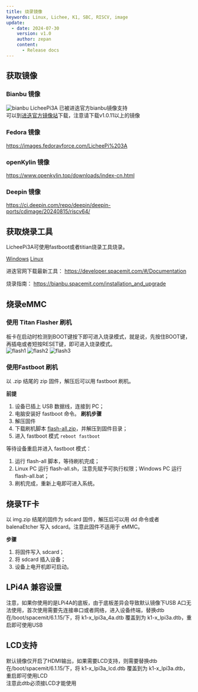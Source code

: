 ```yaml
---
title: 烧录镜像
keywords: Linux, Lichee, K1, SBC, RISCV, image
update:
  - date: 2024-07-30
    version: v1.0
    author: zepan
    content:
      - Release docs
---
```


## 获取镜像
### Bianbu 镜像
![bianbu](./assets/image/bianbu.png) 
LicheePi3A 已被进迭官方bianbu镜像支持   
可以到[进迭官方镜像站](https://archive.spacemit.com/image/k1/version/bianbu/)下载，注意请下载v1.0.11以上的镜像


### Fedora 镜像
https://images.fedoravforce.com/LicheePi%203A

### openKylin 镜像
https://www.openkylin.top/downloads/index-cn.html

### Deepin 镜像
https://ci.deepin.com/repo/deepin/deepin-ports/cdimage/20240815/riscv64/

## 获取烧录工具

LicheePi3A可使用fastboot或者titian烧录工具烧录。

[Windows](https://cloud.spacemit.com/prod-api/release/download/tools?token=titantools_for_windows_X86_X64)
[Linux](https://cloud.spacemit.com/prod-api/release/download/tools?token=titantools_for_linux_64BIT_APPIMAGE)

进迭官网下载最新工具：
https://developer.spacemit.com/#/Documentation

烧录指南：
https://bianbu.spacemit.com/installation_and_upgrade

## 烧录eMMC
### 使用 Titan Flasher 刷机
板卡在启动时检测到BOOT键按下即可进入烧录模式，就是说，先按住BOOT键，再插电或者短按RESET键，即可进入烧录模式。   
![flash1](./assets/image/flash1.png) 
![flash2](./assets/image/flash2.png) 
![flash3](./assets/image/flash3.png) 

### 使用Fastboot 刷机
以 .zip 结尾的 zip 固件，解压后可以用 fastboot 刷机。

**前提**
1. 设备已插上 USB 数据线，连接到 PC；
2. 电脑安装好 fastboot 命令。
**刷机步骤**
1. 解压固件
2. 下载刷机脚本 [flash-all.zip](https://archive.spacemit.com/image/k1/flash-all.zip)，并解压到固件目录；
3. 进入 fastboot 模式
```reboot fastboot```

等待设备重启并进入 fastboot 模式：

1. 运行 flash-all 脚本，等待刷机完成；
2. Linux PC 运行 flash-all.sh，注意先赋予可执行权限；Windows PC 运行 flash-all.bat；
3. 刷机完成，重新上电即可进入系统。

## 烧录TF卡
以 img.zip 结尾的固件为 sdcard 固件，解压后可以用 dd 命令或者 balenaEtcher 写入 sdcard。注意此固件不适用于 eMMC。

**步骤**
1. 将固件写入 sdcard；
2. 将 sdcard 插入设备；
3. 设备上电开机即可启动。

## LPi4A 兼容设置
注意，如果你使用的是LPi4A的底板，由于底板差异会导致默认镜像下USB A口无法使用，首次使用需要先连接串口或者网络，进入设备终端，替换dtb    
在/boot/spacemit/6.1.15/下，将 k1-x_lpi3a_4a.dtb 覆盖到为 k1-x_lpi3a.dtb，重启即可使用USB

## LCD支持
默认镜像仅开启了HDMI输出，如果需要LCD支持，则需要替换dtb   
在/boot/spacemit/6.1.15/下，将 k1-x_lpi3a_lcd.dtb 覆盖到为 k1-x_lpi3a.dtb，重启即可使用LCD   
注意此dtb必须接LCD才能使用  





